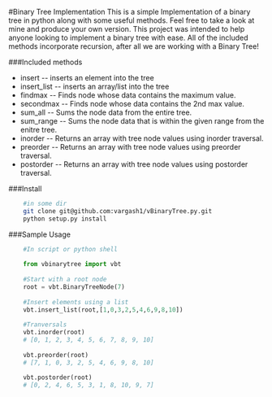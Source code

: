 #Binary Tree Implementation
This is a simple Implementation of a binary tree in python along with some useful methods. Feel free to take a look at mine and produce your own version. This project was intended to help anyone looking to implement a binary tree with ease. All of the included methods incorporate recursion, after all we are working with a Binary Tree!

###Included methods
* insert -- inserts an element into the tree
* insert_list -- inserts an array/list into the tree
* findmax -- Finds node whose data contains the maximum value.
* secondmax -- Finds node whose data contains the 2nd max value.
* sum_all -- Sums the node data from the entire tree.
* sum_range -- Sums the node data that is within the given range from the enitre tree.
* inorder -- Returns an array with tree node values using inorder traversal.
* preorder -- Returns an array with tree node values using preorder traversal.
* postorder -- Returns an array with tree node values using postorder traversal.

###Install
```bash
	#in some dir
    git clone git@github.com:vargash1/vBinaryTree.py.git
    python setup.py install
```
###Sample Usage
```python
	#In script or python shell
	
    from vbinarytree import vbt
    
    #Start with a root node
    root = vbt.BinaryTreeNode(7)
    
    #Insert elements using a list
    vbt.insert_list(root,[1,0,3,2,5,4,6,9,8,10])
    
    #Tranversals
    vbt.inorder(root)
    # [0, 1, 2, 3, 4, 5, 6, 7, 8, 9, 10]
    
    vbt.preorder(root)
    # [7, 1, 0, 3, 2, 5, 4, 6, 9, 8, 10]

    vbt.postorder(root)
    # [0, 2, 4, 6, 5, 3, 1, 8, 10, 9, 7]

```